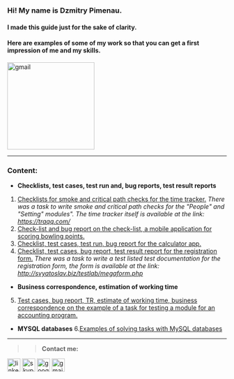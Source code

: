  ### Hi! My name is Dzmitry Pimenau. 
#### I made this guide just for the sake of clarity.
#### Here are examples of some of my work so that you can get a first impression of me and my skills.
<img src='https://knowledgeone.ca/wp-content/uploads/2019/07/metacognition_1.jpg' alt='gmail' height='200'>

---
### Content:
+ **Checklists, test cases, test run and, bug reports, test result reports**
1. [Сhecklists for smoke and critical path checks for the time tracker.](https://github.com/Dzimitrio/Testing-my-examples/commit/2417f35b79a767beb09a3e2c3e70770ca0bbc633)
_There was a task to write smoke and critical path checks for the "People" and "Setting" modules". The time tracker itself is available at the link: https://traqq.com/_
2. [Check-list and bug report on the check-list, a mobile application for scoring bowling points.](https://github.com/Dzimitrio/Testing-my-examples/blob/main/Checklist%2C-test-run%2C-and-bug-report-of-the-mobile-app-example-Pimenau%20Dz.xlsx)
3. [Checklist, test cases, test run, bug report for the calculator app.](https://github.com/Dzimitrio/Testing-my-examples/blob/main/Check-list%2C%20test-cases%2C%20test-run%2C%20bug-report%20for%20calc.xlsx)
4. [Checklist, test cases, bug report, test result report for the registration form.](https://github.com/Dzimitrio/Testing-my-examples/blob/main/%D0%A1ontrol%20work_2_%20(checklists%2Ctest%20cases%2Cbug_reports%2CTRR)_Pimenau_Dz.xlsx)
_There was a task to write a test listed test documentation for the registration form, the form is available at the link: http://svyatoslav.biz/testlab/megaform.php_
+ **Business correspondence, estimation of working time**
5. [Test cases, bug report, TR, estimate of working time, business correspondence on the example of a task for testing a module for an accounting program.](https://github.com/Dzimitrio/Testing-my-examples/blob/main/Test_cases%2Cbug_report%2CTRR%2Cbusiness_correspondence_Pimenau_Dz.docx)
+ **MYSQL databases**
6.[Examples of solving tasks with MySQL databases](https://github.com/Dzimitrio/Testing-my-examples/blob/main/Mysql_Pimenau_Dz.txt)

---
>> **Сontact me:**

[<img src='https://cdn.jsdelivr.net/npm/simple-icons@3.0.1/icons/linkedin.svg' alt='linkedin' height='30'>](https://www.linkedin.com/in/dz-pimenau/)  [<img src='https://cdn.jsdelivr.net/npm/simple-icons@3.0.1/icons/skype.svg' alt='skype' height='30'>](https://join.skype.com/invite/BX3yatkMlKP5)  [<img src='https://cdn.jsdelivr.net/npm/simple-icons@3.0.1/icons/googledrive.svg' alt='googledrive' height='30'>](https://drive.google.com/file/d/1R2Fg9Szs_0VmJXOnM7Uul1e6CpRiXnQ3/view)  [<img src='https://cdn.jsdelivr.net/npm/simple-icons@3.0.1/icons/gmail.svg' alt='gmail' height='30'>](dz.pimenau@gmail.com)  
